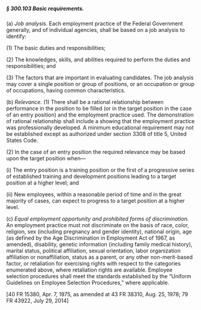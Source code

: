 ##### § 300.103 Basic requirements. #####

(a) *Job analysis.* Each employment practice of the Federal Government generally, and of individual agencies, shall be based on a job analysis to identify:

(1) The basic duties and responsibilities;

(2) The knowledges, skills, and abilities required to perform the duties and responsibilities; and

(3) The factors that are important in evaluating candidates. The job analysis may cover a single position or group of positions, or an occupation or group of occupations, having common characteristics.

(b) *Relevance.* (1) There shall be a rational relationship between performance in the position to be filled (or in the target position in the case of an entry position) and the employment practice used. The demonstration of rational relationship shall include a showing that the employment practice was professionally developed. A minimum educational requirement may not be established except as authorized under section 3308 of title 5, United States Code.

(2) In the case of an entry position the required relevance may be based upon the target position when—

(i) The entry position is a training position or the first of a progressive series of established training and development positions leading to a target position at a higher level; and

(ii) New employees, within a reasonable period of time and in the great majority of cases, can expect to progress to a target position at a higher level.

(c) *Equal employment opportunity and prohibited forms of discrimination.* An employment practice must not discriminate on the basis of race, color, religion, sex (including pregnancy and gender identity), national origin, age (as defined by the Age Discrimination in Employment Act of 1967, as amended), disability, genetic information (including family medical history), marital status, political affiliation, sexual orientation, labor organization affiliation or nonaffiliation, status as a parent, or any other non-merit-based factor, or retaliation for exercising rights with respect to the categories enumerated above, where retaliation rights are available. Employee selection procedures shall meet the standards established by the “Uniform Guidelines on Employee Selection Procedures,” where applicable.

[40 FR 15380, Apr. 7, 1975, as amended at 43 FR 38310, Aug. 25, 1978; 79 FR 43922, July 29, 2014]